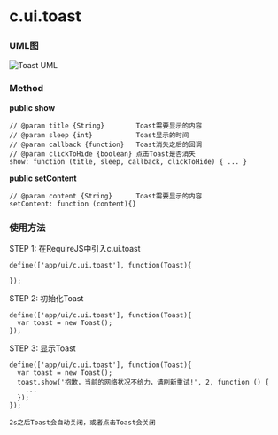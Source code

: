 # c.ui.toast

### UML图
![Toast UML](http://git.dev.sh.ctripcorp.com/shbzhang/ctrip-h5-front-library-refactory/raw/H5V2.2S6/doc/img/c.ui.toast.png)

### Method

**public show**

    // @param title {String}        Toast需要显示的内容
    // @param sleep {int}           Toast显示的时间
    // @param callback {function}   Toast消失之后的回调
    // @param clickToHide {boolean} 点击Toast是否消失
    show: function (title, sleep, callback, clickToHide) { ... }

**public setContent**

    // @param content {String}      Toast需要显示的内容
    setContent: function (content){}


### 使用方法

STEP 1: 在RequireJS中引入c.ui.toast

    define(['app/ui/c.ui.toast'], function(Toast){

    });

STEP 2: 初始化Toast

    define(['app/ui/c.ui.toast'], function(Toast){
      var toast = new Toast();
    });

STEP 3: 显示Toast

    define(['app/ui/c.ui.toast'], function(Toast){
      var toast = new Toast();
      toast.show('抱歉，当前的网络状况不给力，请刷新重试!', 2, function () {
        ...
      });
    });

    2s之后Toast会自动关闭，或者点击Toast会关闭